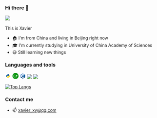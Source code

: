 ### **Hi there** 👋
![](https://komarev.com/ghpvc/?username=xiaoyu2018&color=9BCFB8&style=plastic)  

This is Xavier
+ 🏠 I'm from China and living in Beijing right now
+ 🎓 I'm currently studying in University of China Academy of Sciences
+ 😃 Still learning new things
### **Languages and tools**
<code><img height="20" src="https://raw.githubusercontent.com/github/explore/80688e429a7d4ef2fca1e82350fe8e3517d3494d/topics/python/python.png"></code>
<code><img height="20" src="https://raw.githubusercontent.com/github/explore/80688e429a7d4ef2fca1e82350fe8e3517d3494d/topics/csharp/csharp.png"></code>
<code><img height="20" src="https://raw.githubusercontent.com/github/explore/f3e22f0dca2be955676bc70d6214b95b13354ee8/topics/c/c.png"></code>
<code><img height="20" src="https://avatars.githubusercontent.com/u/426196?s=200&v=4"></code>
<code><img height="20" src="https://avatars.githubusercontent.com/u/21003710?s=200&v=4"></code>

[![Top Langs](https://github-readme-stats.vercel.app/api/top-langs/?username=xiaoyu2018&exclude_repo=xiaoyu2018.github.io&layout=compact&hide=QMake)](https://github.com/anuraghazra/github-readme-stats)


### **Contact me**
+ 📫 xavier_xy@qq.com
